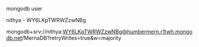 mongodb user

nithya - WY6LKpTWRWZzwNBg

mongodb+srv://nithya:WY6LKpTWRWZzwNBg@humbermern.r1twh.mongodb.net/MernaDB?retryWrites=true&w=majority
